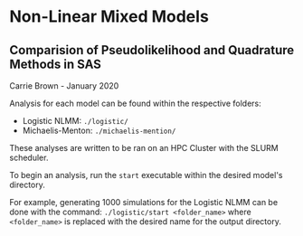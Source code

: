 # Non-Linear Mixed Models
## Comparision of Pseudolikelihood and Quadrature Methods in SAS

Carrie Brown - January 2020

Analysis for each model can be found within the respective folders:
 - Logistic NLMM: `./logistic/`
 - Michaelis-Menton: `./michaelis-mention/`

These analyses are written to be ran on an HPC Cluster with the SLURM scheduler.

To begin an analysis, run the `start` executable within the desired model's directory.

For example, generating 1000 simulations for the Logistic NLMM can be done with the command:
`./logistic/start <folder_name>`
where `<folder_name>` is replaced with the desired name for the output directory.
